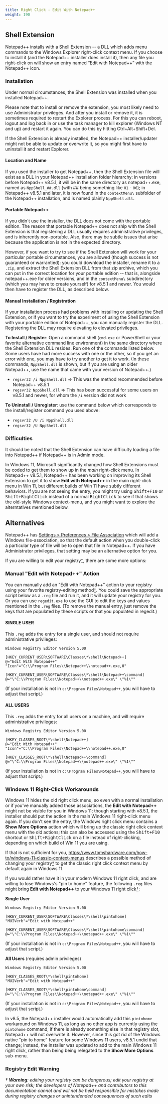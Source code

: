 ```yaml
---
title: Right Click - Edit With Notepad++
weight: 190
---
```


## Shell Extension

Notepad++ installs with a Shell Extension -- a DLL which adds menu commands to the Windows Explorer right-click context menu.  If you choose to install it (and the Notepad++ installer does install it), then any file you right-click on will show an entry named “Edit with Notepad++” with the Notepad++ icon.

### Installation

Under normal circumstances, the Shell Extension was installed when you installed Notepad++.

Please note that to install or remove the extension, you most likely need to use Administrator privileges.  And after you install or remove it, it is sometimes required to restart the Explorer process. For this you can reboot, logout and log back in or use the task manager to kill explorer (Windows NT and up) and restart it again. You can do this by hitting Ctrl+Alt+Shift+Del.

If the Shell Extension is already installed, the Notepad++ installer/updater might not be able to update or overwrite it, so you might first have to uninstall it and restart Explorer.

#### Location and Name

If you used the installer to get Notepad++, then the Shell Extension file will exist as a DLL in your Notepad++ installation folder hierarchy: in versions before Notepad++ v8.5.1, it will be in the same directory as notepad++.exe, named as `NppShell_##.dll` (with ## being something like `01` - `06`); in Notepad++ v8.5.1 and later, it is now found in the `contextMenu\` subfolder of the Notepad++ installation, and is named plainly `NppShell.dll`.

#### Portable Notepad++

If you didn't use the installer, the DLL does not come with the portable edition.  The reason that portable Notepad++ does not ship with the Shell Extension is that registering a DLL usually requires administrative privileges, and is inherently non-portable.  Also, there may be subtle issues that arise because the application is not in the expected directory.

However, if you want to try to see if the Shell Extension will work for your particular portable circumstances, you are allowed (though success is not guaranteed or warrantied): you could download the installer, rename it to a `.zip`, and extract the Shell Extension DLL from that zip archive, which you can put in the correct location for your portable edition -- that is, alongside notepad++.exe for older versions, and in the `contextMenu\` subdirectory (which you may have to create yourself) for v8.5.1 and newer.  You would then have to register the DLL, as described below.

#### Manual Installation / Registration

If your installation process had problems with installing or updating the Shell Extension, or if you want to try the experiment of using the Shell Extension with your portable edition of Notepad++, you can manually register the DLL.  Registering the DLL may require elevating to elevated privileges.

**To Install / Register**: Open a command shell (`cmd.exe` or PowerShell or your favorite alternative command line environment) in the same directory where the Shell Extension DLL resides.  Run one of the commands listed below.  Some users have had more success with one or the other, so if you get an error with one, you may have to try another to get it to work.  (In these commands, `NppShell.dll` is shown, but if you are using an older Notepad++, use the name that came with your version of Notepad++.)

- `regsvr32 /i NppShell.dll` ⇒ This was the method recommended before Notepad++ v8.5.1
- `regsvr32 NppShell.dll` ⇒ This has been successful for some users on v8.5.1 and newer, for whom the `/i` version did not work

**To Uninstall / Unregister**: use the command below which corresponds to the install/register command you used above:

- `regsvr32 /U /i NppShell.dll`
- `regsvr32 /U NppShell.dll`

### Difficulties

It should be noted that the Shell Extension can have difficulty loading a file into Notepad++ if Notepad++ is in Admin mode.

In Windows 11, Microsoft significantly changed how Shell Extensions must be coded to get them to show up in the _main_ right-click menu.  In Notepad++ v8.5.1, Notepad++ has been working on improving its Shell Extension to get it to show **Edit with Notepad++** in the main right-click menu in Win 11, but different builds of Win 11 have subtly different behaviors.  If you are not seeing the entry, you might try using <kbd>Shift+F10</kbd> or <kbd>Shift+RightClick</kbd> instead of a normal <kbd>RightClick</kbd> to see if that shows the old-style Windows context-menu, and you might want to explore the alterntatives mentioned below.

## Alternatives

Notepad++ has [Settings > Preferences > File Association](../preferences/#file-association) which will add a Windows file-association, so that the default action when you double-click a particular type of file will be to open that file in Notepad++.  If you have Administrator privileges, that setting may be an alternative option for you.

If you are willing to edit your registry[†](#registry-edit-warning "edit your registry at your own risk"), there are some more options:

### Manual "Edit with Notepad++" Action

You can manually add an "Edit with Notepad++" action to your registry using your favorite registry-editing method[†](#registry-edit-warning "edit your registry at your own risk").  You could save the appropriate script below as a `.reg` file and run it, and it will update your registry for you.  Or you can use `regedit.exe` to use the GUI to edit the keys and values mentioned in the `.reg` files.  (To remove the manual entry, just remove the keys that are populated by these scripts or that you populated in regedit.)

#### SINGLE USER

This `.reg` adds the entry for a single user, and should not require administrative privileges:
```
Windows Registry Editor Version 5.00

[HKEY_CURRENT_USER\SOFTWARE\Classes\*\shell\Notepad++]
@="Edit With Notepad++"
"Icon"="C:\\Program Files\\Notepad++\\notepad++.exe,0"

[HKEY_CURRENT_USER\SOFTWARE\Classes\*\shell\Notepad++\command]
@="\"C:\\Program Files\\Notepad++\\notepad++.exe\" \"%1\""
```
(If your installation is not in `c:\Program Files\Notepad++`, you will have to adjust that script.)

#### ALL USERS

This `.reg` adds the entry for all users on a machine, and will require administrative privileges:

```
Windows Registry Editor Version 5.00

[HKEY_CLASSES_ROOT\*\shell\Notepad++]
@="Edit With Notepad++"
"Icon"="C:\\Program Files\\Notepad++\\notepad++.exe,0"

[HKEY_CLASSES_ROOT\*\shell\Notepad++\command]
@="\"C:\\Program Files\\Notepad++\\notepad++.exe\" \"%1\""
```
(If your installation is not in `c:\Program Files\Notepad++`, you will have to adjust that script.)

### Windows 11 Right-Click Workarounds

Windows 11 hides the old right click menu, so even with a normal installation or if you've manually added those associations, the **Edit with Notepad++** might not be visible for you in Windows 11; though starting with v8.5.1, the installer should put the action in the main Windows 11 right-click menu again. If you don't see the entry, the Windows right click menu contains a **Show More Options** action which will bring up the classic right click context menu with the old actions; this can also be accessed using the <kbd>Shift+F10</kbd> shortcut or <kbd>Shift+RightClick</kbd> on a file instead of right-clicking, depending on which build of Win 11 you are using.

If that is not sufficient for you, https://www.tomshardware.com/how-to/windows-11-classic-context-menus describes a possible method of changing your registry[†](#registry-edit-warning "edit your registry at your own risk") to get the classic right click context menu by default again in Windows 11.

If you would rather have it in your modern Windows 11 right click, and are willing to lose Windows's "pin to home" feature, the following `.reg` files might bring **Edit with Notepad++** to your Windows 11 right click[†](#registry-edit-warning "edit your registry at your own risk"):

**Single User**
```
Windows Registry Editor Version 5.00

[HKEY_CURRENT_USER\SOFTWARE\Classes\*\shell\pintohome]
"MUIVerb"="Edit with Notepad++"

[HKEY_CURRENT_USER\SOFTWARE\Classes\*\shell\pintohome\command]
@="\"C:\\Program Files\\Notepad++\\notepad++.exe\" \"%1\""
```
(If your installation is not in `c:\Program Files\Notepad++`, you will have to adjust that script.)

**All Users** (requires admin privileges)
```
Windows Registry Editor Version 5.00

[HKEY_CLASSES_ROOT\*\shell\pintohome]
"MUIVerb"="Edit with Notepad++"

[HKEY_CLASSES_ROOT\*\shell\pintohome\command]
@="\"C:\\Program Files\\Notepad++\\notepad++.exe\" \"%1\""
```
(If your installation is not in `c:\Program Files\Notepad++`, you will have to adjust that script.)

In v8.5, the Notepad++ installer would automatically add this `pintohome` workaround on Windows 11, as long as no other app is currently using the `pintohome` command; if there is already something else in that registry slot, Notepad++ will not overwrite it.  However, since this got rid of the Windows native "pin to home" feature for some Windows 11 users, v8.5.1 undid that change; instead, the installer was updated to add to the main Windows 11 right click, rather than being being relegated to the **Show More Options** sub-menu.


### Registry Edit Warning

_**† Warning**: editing your registry can be dangerous; edit your registry at your own risk; the developers of Notepad++ and contributors to this documentation cannot and will not be held responsible for mistakes made during registry changes or unintendended consequences of such edits_
